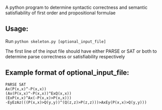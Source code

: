 A python program to determine syntactic correctness and semantic satisfiability of first order and propositional formulae

## Usage: 
Run `python skeleton.py [optional_input_file]`

The first line of the input file should have either PARSE or SAT or both to determine parse correctness or satisfiability respectively

## Example format of optional_input_file:
```
PARSE SAT
Ax(P(x,x)^-P(x,x))
(Ax(P(x,x)^-P(x,x))^ExQ(x,x))
(ExP(x,x)^Ax(-P(x,x)>P(x,x)))
-EyEzAz(((P(x,x)>Q(y,y))^(Q(z,z)>P(z,z)))>AxEy(P(x,x)>Q(y,y)))
```